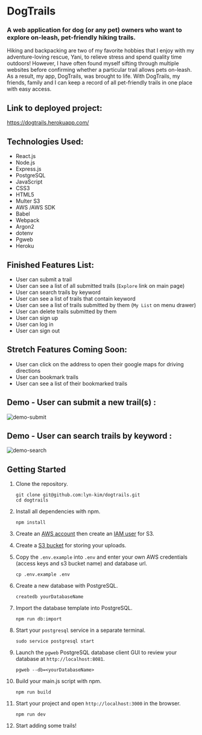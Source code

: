 # DogTrails

### A web application for dog (or any pet) owners who want to explore on-leash, pet-friendly hiking trails.

Hiking and backpacking are two of my favorite hobbies that I enjoy with my adventure-loving rescue, Yani, to relieve stress and spend quality time outdoors! However, I have often found myself sifting through multiple websites before confirming whether a particular trail allows pets on-leash. As a result, my app, DogTrails, was brought to life. With DogTrails, my friends, family and I can keep a record of all pet-friendly trails in one place with easy access.

## Link to deployed project:
https://dogtrails.herokuapp.com/


## Technologies Used:
* React.js
* Node.js
* Express.js
* PostgreSQL
* JavaScript
* CSS3
* HTML5
* Multer S3
* AWS /AWS SDK
* Babel
* Webpack
* Argon2
* dotenv
* Pgweb
* Heroku


## Finished Features List:
* User can submit a trail
* User can see a list of all submitted trails (`Explore` link on main page)
* User can search trails by keyword
* User can see a list of trails that contain keyword
* User can see a list of trails submitted by them (`My List` on menu drawer)
* User can delete trails submitted by them
* User can sign up
* User can log in
* User can sign out


## Stretch Features Coming Soon:
* User can click on the address to open their google maps for driving directions
* User can bookmark trails
* User can see a list of their bookmarked trails
  
  
## Demo - User can submit a new trail(s) :
![demo-submit](https://user-images.githubusercontent.com/89041368/157511895-c8c1049e-9342-450b-85e3-c214e88179c2.gif)


## Demo - User can search trails by keyword :
![demo-search](https://user-images.githubusercontent.com/89041368/157511921-8d60f343-f3f9-461a-9fe0-7ad2980d9886.gif)


## Getting Started

1. Clone the repository.
    ```shell
    git clone git@github.com:lyn-kim/dogtrails.git
    cd dogtrails
    ```
2. Install all dependencies with npm.
    ```shell
    npm install
    ```
3. Create an [AWS account](https://aws.amazon.com/free/) then create an [IAM user](https://console.aws.amazon.com/iam/home) for S3.

4. Create a [S3 bucket](https://console.aws.amazon.com/s3/home) for storing your uploads.

5. Copy the `.env.example` into `.env` and enter your own AWS credentials (access keys and s3 bucket name) and database url.
    ```shell
    cp .env.example .env
    ```
6. Create a new database with PostgreSQL.
    ```shell
    createdb yourDatabaseName
    ```
7. Import the database template into PostgreSQL.
    ```shell
    npm run db:import
    ```
8. Start your `postgresql` service in a separate terminal.
    ```shell
    sudo service postgresql start
    ```
9. Launch the `pgweb` PostgreSQL database client GUI to review your database at `http://localhost:8081`.
    ```shell
    pgweb --db=<yourDatabaseName>
    ```
10. Build your main.js script with npm.
    ```shell
    npm run build
    ```
11. Start your project and open `http://localhost:3000` in the browser.
    ```shell
    npm run dev
    ```
12. Start adding some trails!
